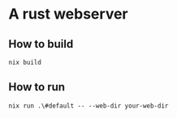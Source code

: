 # A rust webserver
## How to build
```
nix build
```
## How to run
```
nix run .\#default -- --web-dir your-web-dir
```
